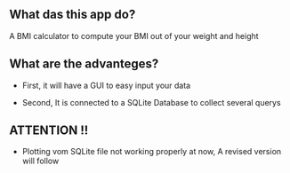 ## What das this app do?

A BMI calculator to compute your BMI out of your weight and height

## What are the advanteges?

- First, it will have a GUI to easy input your data

- Second, It is connected to a SQLite Database to collect several querys

## ATTENTION !!

- Plotting vom SQLite file not working properly at now, A revised version will follow